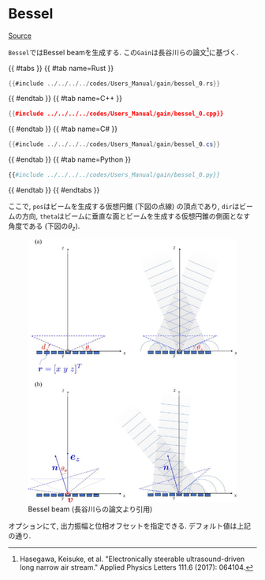 # Bessel
[Source](https://github.com/shinolab/autd3-rs/blob/v33.0.0/autd3/src/datagram/gain/bessel.rs)

`Bessel`ではBessel beamを生成する.
この`Gain`は長谷川らの論文[^hasegawa2017]に基づく.

{{ #tabs }}
{{ #tab name=Rust }}
```rust
{{#include ../../../../codes/Users_Manual/gain/bessel_0.rs}}
```
{{ #endtab }}
{{ #tab name=C++ }}
```cpp
{{#include ../../../../codes/Users_Manual/gain/bessel_0.cpp}}
```
{{ #endtab }}
{{ #tab name=C# }}
```cs
{{#include ../../../../codes/Users_Manual/gain/bessel_0.cs}}
```
{{ #endtab }}
{{ #tab name=Python }}
```python
{{#include ../../../../codes/Users_Manual/gain/bessel_0.py}}
```
{{ #endtab }}
{{ #endtabs }}

ここで, `pos`はビームを生成する仮想円錐 (下図の点線) の頂点であり, `dir`はビームの方向, `theta`はビームに垂直な面とビームを生成する仮想円錐の側面となす角度である (下図の$\theta_z$).

<figure>
  <img src="../../../fig/Users_Manual/1.4985159.figures.online.f1.jpg"/>
  <figcaption>Bessel beam (長谷川らの論文より引用)</figcaption>
</figure>

オプションにて, 出力振幅と位相オフセットを指定できる.
デフォルト値は上記の通り.

[^hasegawa2017]: Hasegawa, Keisuke, et al. "Electronically steerable ultrasound-driven long narrow air stream." Applied Physics Letters 111.6 (2017): 064104.
